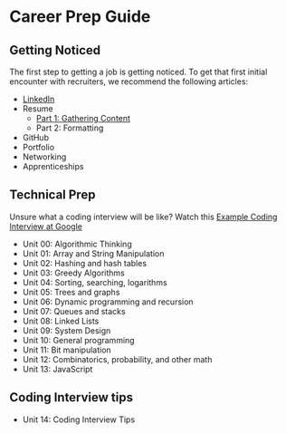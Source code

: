 # Career Prep Guide

## Getting Noticed

The first step to getting a job is getting noticed. To get that first initial encounter with recruiters, we recommend the following articles:

- [LinkedIn](https://github.com/PdxCodeGuild/career-guide/blob/master/linkedin/linkedin.md)
- Resume
  - [Part 1: Gathering Content](https://github.com/PdxCodeGuild/career-guide/blob/master/resume/resume.md)
  - Part 2: Formatting
- GitHub
- Portfolio
- Networking
- Apprenticeships

## Technical Prep

Unsure what a coding interview will be like? Watch this [Example Coding Interview at Google](https://www.youtube.com/watch?v=XKu_SEDAykw)

- Unit 00: Algorithmic Thinking
- Unit 01: Array and String Manipulation
- Unit 02: Hashing and hash tables
- Unit 03: Greedy Algorithms
- Unit 04: Sorting, searching, logarithms
- Unit 05: Trees and graphs
- Unit 06: Dynamic programming and recursion
- Unit 07: Queues and stacks
- Unit 08: Linked Lists
- Unit 09: System Design
- Unit 10: General programming
- Unit 11: Bit manipulation
- Unit 12: Combinatorics, probability, and other math
- Unit 13: JavaScript

## Coding Interview tips
- Unit 14: Coding Interview Tips
